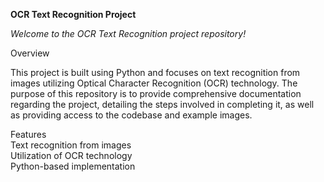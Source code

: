 **OCR Text Recognition Project**  

*Welcome to the OCR Text Recognition project repository!*  


Overview  

This project is built using Python and focuses on text recognition from images utilizing Optical Character Recognition (OCR) technology. The purpose of this repository is to provide comprehensive documentation regarding the project, detailing the steps involved in completing it, as well as providing access to the codebase and example images.  


Features  
Text recognition from images  
Utilization of OCR technology  
Python-based implementation  
